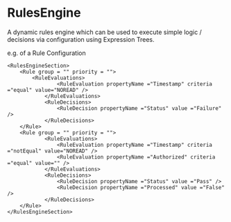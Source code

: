 
# RulesEngine

A dynamic rules engine which can be used to execute simple logic / decisions via configuration using Expression Trees.

e.g. of a Rule Configuration
```
<RulesEngineSection>
	<Rule group = "" priority = "">
		<RuleEvaluations>
	       		<RuleEvaluation propertyName ="Timestamp" criteria ="equal" value="NOREAD" />
	    	</RuleEvaluations>
	    	<RuleDecisions>
	    		<RuleDecision propertyName ="Status" value ="Failure" />
	    	</RuleDecisions>
	</Rule>	
	<Rule group = "" priority = "">
	    	<RuleEvaluations>
	       		<RuleEvaluation propertyName ="Timestamp" criteria ="notEqual" value="NOREAD" />
	       		<RuleEvaluation propertyName ="Authorized" criteria ="equal" value="" />		   
	    	</RuleEvaluations>
	    	<RuleDecisions>
	    		<RuleDecision propertyName ="Status" value ="Pass" />
	        	<RuleDecision propertyName ="Processed" value ="False" />
	    	</RuleDecisions>
	</Rule>	
</RulesEngineSection>
```


